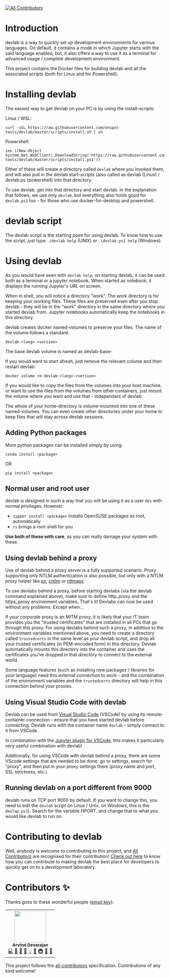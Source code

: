 <!-- ALL-CONTRIBUTORS-BADGE:START - Do not remove or modify this section -->
[![All Contributors](https://img.shields.io/badge/all_contributors-1-orange.svg?style=flat-square)](#contributors-)
<!-- ALL-CONTRIBUTORS-BADGE:END -->

# Introduction
devlab is a way to quickly set up development environments for various languages. On default, it contains a mode in which Jupyter starts with the said language enabled, but, it also offers a way to use it as a terminal for advanced usage / complete development environment.

This project contains the Docker files for building devlab and all the associated scripts (both for Linux and for Powershell).

# Installing devlab
The easiest way to get devlab on your PC is by using the install-scripts:

Linux / WSL:
```
curl -sSL https://raw.githubusercontent.com/onspot-tools/devlab/master/scripts/install.sh | sh
```

Powershell:
```
iex ((New-Object System.Net.WebClient).DownloadString('https://raw.githubusercontent.com/onspot-tools/devlab/master/scripts/install.ps1'))
```    

Either of these will create a directory called `devlab` where you invoked them, and will also pull in the devlab start-scripts (also called as devlab (Linux) / devlab.ps (powershell) into that directory.

To use devlab, get into that directory and start devlab. In the explanation that follows, we use only `devlab`, but everything also holds good for `devlab.ps1` too - for those who use docker-for-desktop and powershell.

# devlab script
The devlab script is the starting point for using devlab. To know how to use the script, just type `./devlab help` (UNIX) or `.\devlab.ps1 help` (Windows).

# Using devlab
As you would have seen with `devlab help`, on starting devlab, it can be used both as a terminal or a jupyter notebook. When started as notebook, it displays the running Jupyter's URL on screen.

When in shell, you will notice a directory "work". The work directory is for keeping your working files. These files are preserved even after you stop devlab - they will be in the "work" directory in the same directory where you started devlab from. Jupyter notebooks automatically keep the notebooks in this directory.

devlab creates docker named-volumes to preserve your files. The name of the volume follows a standard: 

    devlab-<lang>-<version>

The base devlab volume is named as devlab-base-<version>

If you would want to start afresh, just remove the relevant colume and then restart devlab:

    docker volume rm devlab-<lang>-<version>

If you would like to copy the files from the volumes into your host machine, or want to use the files from the volumes from other containers, just mount the volume where you want and use that - independant of devlab.

The whole of your home-directory is volume-mounted into one of these named-volumes. You can even create other directories under your home to keep files that will stay across devlab sessions.

## Adding Python packages
More python packages can be installed simply by using:

    conda install <package>

OR

    pip install <package>

## Normal user and root user
devlab is designed in such a way that you will be using it as a user `dev` with normal privileges. However:

- `zypper install <package>` installs OpenSUSE packages as root, automatically
- `rs` brings a root-shell for you

**Use both of these with care**, as you can really damage your system with these.

## Using devlab behind a proxy
Use of devlab behind a proxy server is a fully supported scenario. Proxy supporting only NTLM authentication is also possible, but only with a NTLM proxy helper like [px](https://github.com/genotrance/px), [cntlm](http://cntlm.sourceforge.net/) or [ntlmaps](http://ntlmaps.sourceforge.net/).

To use devlabs behind a proxy, before starting devlabs (via the devlab command explained above), make sure to define http_proxy and the https_proxy environment variables. That's it! Devlabs can now be used without any problems. Except when...

If your corporate proxy is an MITM proxy, it is likely that your IT team provides you the "trusted certificates" that are installed in all PCs that go through this proxy. For using devlabs behind such a proxy, in addition to the environment variables mentioned above, you need to create a directory called `trustedcerts` in the same level as your devlab script, and drop all your trusted certificates (in PEM-encoded form) in this directory. Devlab automatically mounts this directory into the container and uses the certificates you've dropped in that directory to connect to the external world.

Some language features (such as installing new packages / libraries for your language) need this external connection to work - and the combination of the environment variables and the `trustedcerts` directory will help in this connection behind your proxies.

## Using Visual Studio Code with devlab
Devlab can be used from [Visual Studio Code](https://code.visualstudio.com/) (VSCode) by using its remote-container connection - ensure that you have started devlab before connecting. Devlab runs with the container name `devlab` - simply connect to it from VSCode.

In combination with the [Jupyter plugin for VSCode](https://marketplace.visualstudio.com/items?itemName=ms-toolsai.jupyter), this makes it particularly very useful combination with devlab!

Additionally, for using VSCode with devlab behind a proxy, there are some VScode settings that are needed to be done: go to settings, search for "proxy", and then put in your proxy settings there (proxy name and port, SSL strictness, etc.)

## Running devlab on a port different from 9000
devlab runs on TCP port 9000 by default. If you want to change this, you need to edit the `devlab` script (in Linux / Unix, on Windows, this is the `devlap.ps1`). Search for the variable HPORT, and change that to what you would like devlab to run on.
# Contributing to devlab
Well, anybody is welcome to contributing to this project, and [All Contributors](https://allcontributors.org/) are recognised for their contribution! [Check out here](CONTRIBUTING.md) to know how you can contribute to making devlab the best place for developers to quickly get on to a development laboratory.

# Contributors ✨

Thanks goes to these wonderful people ([emoji key](https://allcontributors.org/docs/en/emoji-key)):

<!-- ALL-CONTRIBUTORS-LIST:START - Do not remove or modify this section -->
<!-- prettier-ignore-start -->
<!-- markdownlint-disable -->
<table>
  <tr>
    <td align="center"><a href="https://blog.ramdoot.in/"><img src="https://avatars.githubusercontent.com/u/1006084?v=4?s=100" width="100px;" alt=""/><br /><sub><b>Arvind Devarajan</b></sub></a><br /><a href="https://github.com/onspot-tools/devlab/commits?author=arvindd" title="Code">💻</a> <a href="https://github.com/onspot-tools/devlab/commits?author=arvindd" title="Documentation">📖</a> <a href="https://github.com/onspot-tools/devlab/pulls?q=is%3Apr+reviewed-by%3Aarvindd" title="Reviewed Pull Requests">👀</a> <a href="https://github.com/onspot-tools/devlab/issues?q=author%3Aarvindd" title="Bug reports">🐛</a> <a href="#example-arvindd" title="Examples">💡</a> <a href="#ideas-arvindd" title="Ideas, Planning, & Feedback">🤔</a> <a href="#infra-arvindd" title="Infrastructure (Hosting, Build-Tools, etc)">🚇</a> <a href="#maintenance-arvindd" title="Maintenance">🚧</a> <a href="#question-arvindd" title="Answering Questions">💬</a></td>
  </tr>
</table>

<!-- markdownlint-restore -->
<!-- prettier-ignore-end -->

<!-- ALL-CONTRIBUTORS-LIST:END -->

This project follows the [all-contributors](https://github.com/all-contributors/all-contributors) specification. Contributions of any kind welcome!